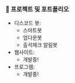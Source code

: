 ### 📂 프로젝트 및 포트폴리오
  - 디스코드 봇:
    - 스마트봇
    - 업다운봇
    - 출석체크 알림봇
  - 웹사이트:
    - 개발중!
  - 프로그램:
    - 개발중!
